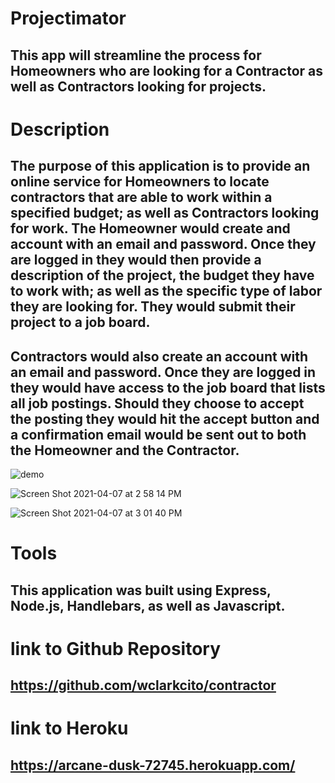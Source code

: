 # Projectimator

## This app will streamline the process for Homeowners who are looking for a Contractor as well as Contractors looking for projects.

# Description

## The purpose of this application is to provide an online service for Homeowners to locate contractors that are able to work within a specified budget; as well as Contractors looking for work. The Homeowner would create and account with an email and password. Once they are logged in they would then provide a description of the project, the budget they have to work with; as well as the specific type of labor they are looking for. They would submit their project to a job board.

## Contractors would also create an account with an email and password. Once they are logged in they would have access to the job board that lists all job postings. Should they choose to accept the posting they would hit the accept button and a confirmation email would be sent out to both the Homeowner and the Contractor.

![demo](Projectimator.gif)

![Screen Shot 2021-04-07 at 2 58 14 PM](https://user-images.githubusercontent.com/73144564/113940037-af3dca80-97b1-11eb-84c4-00f8e34a8961.png)

![Screen Shot 2021-04-07 at 3 01 40 PM](https://user-images.githubusercontent.com/73144564/113940354-2b381280-97b2-11eb-8b12-f58f316b091c.png)

# Tools

## This application was built using Express, Node.js, Handlebars, as well as Javascript.

# link to Github Repository

## https://github.com/wclarkcito/contractor

# link to Heroku

## https://arcane-dusk-72745.herokuapp.com/
